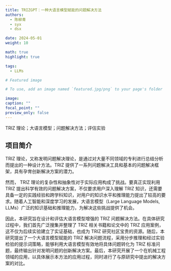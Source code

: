 ```yaml
---
title: TRIZGPT：一种大语言模型赋能的问题解决方法
authors:
  - 陈柳青
  - syx
  - dsx

date: 2024-05-01
weight: 10

math: true
highlight: true

tags:
  - LLMs

# Featured image

# To use, add an image named `featured.jpg/png` to your page's folder

image:
caption: ""
focal_point: ""
preview_only: false
---
```


TRIZ 理论；大语言模型；问题解决方法；评估实验

<!--more-->

## 项目简介

TRIZ 理论，又称发明问题解决理论，是通过对大量不同领域的专利进行总结分析而提出的一种设计方法。TRIZ 提供了一系列问题解决工具和基本的问题解决框架，具有孕育创新解决方案的潜力。

然而， TRIZ 理论的复杂性和抽象性对于实际应用构成了挑战。要真正实现利用 TRIZ 提出科学有效的问题解决方案，不仅要求用户深入理解 TRIZ 知识，还需要具备一定的实践经验和跨学科知识，对用户的知识水平和推理能力提出了较高的要求。随着人工智能和深度学习的发展，大语言模型（Large Language Models, LLMs）广泛的知识基础和推理能力，为解决这些挑战提供了机会。

因此，本研究旨在设计和评估大语言模型增强的 TRIZ 问题解决方法。在具体研究过程中，我们首先广泛搜集并整理了 TRIZ 相关书籍和论文中的 TRIZ 应用案例，这不仅为后续实验建立了实证基础，也成为 TRIZ 研究社区宝贵的资源。随后，本研究提出了一个大语言模型赋能的 TRIZ 解决问题流程，采用分步推理和经过实验检验的提示词策略，能够利用大语言模型有效地将具体问题转化为 TRIZ 标准问题，最终输出针对发明问题的创新解决方案。最后，本研究开展了一个在机械工程领域的应用，以具体展示本方法的应用过程，同时进行了与原研究中提出的解决方案的对比。
